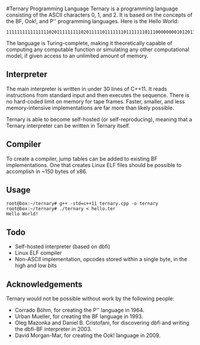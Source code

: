 #Ternary Programming Language
Ternary is a programming language consisting of the ASCII characters 0, 1, and 2. It is based on the concepts of the BF, Ook!, and P'' programming languages. Here is the Hello World:

```binary
11111111111111110201111111110201111101111111011111110111000000001012011101110110010111020012001012010120011010102011111111111111202011111120010120001020002011111120101010101010201010101010101010200101112001111120
```

The language is Turing-complete, making it theoretically capable of computing any computable function or simulating any other computational model, if given access to an unlimited amount of memory.

## Interpreter
The main interpreter is written in under 30 lines of C++11. It reads instructions from standard input and then executes the sequence. There is no hard-coded limit on memory for tape frames. Faster, smaller, and less memory-intensive implementations are far more than likely possible.

Ternary is able to become self-hosted (or self-reproducing), meaning that a Ternary interpreter can be written in Ternary itself.

## Compiler
To create a compiler, jump tables can be added to existing BF implementations. One that creates Linux ELF files should be possible to accomplish in ~150 bytes of x86.

## Usage
```
root@box:~/ternary# g++ -std=c++11 ternary.cpp -o ternary
root@box:~/ternary# ./ternary < hello.ter
Hello World!
```

## Todo
* Self-hosted interpreter (based on dbfi)
* Linux ELF compiler
* Non-ASCII implementation, opcodes stored within a single byte, in the high and low bits

## Acknowledgements
Ternary would not be possible without work by the following people:
* Corrado Böhm, for creating the P'' language in 1964.
* Urban Mueller, for creating the BF language in 1993.
* Oleg Mazonka and Daniel B. Cristofani, for discovering dbfi and writing the dbfi-BF interpreter in 2003.
* David Morgan-Mar, for creating the Ook! language in 2009.
